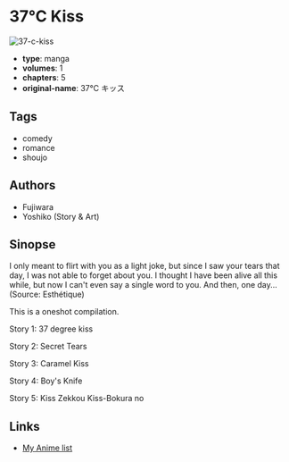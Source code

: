 # 37°C Kiss

![37-c-kiss](https://cdn.myanimelist.net/images/manga/2/11398.jpg)

-   **type**: manga
-   **volumes**: 1
-   **chapters**: 5
-   **original-name**: 37°C キッス

## Tags

-   comedy
-   romance
-   shoujo

## Authors

-   Fujiwara
-   Yoshiko (Story & Art)

## Sinopse

I only meant to flirt with you as a light joke, but since I saw your tears that day, I was not able to forget about you. I thought I have been alive all this while, but now I can't even say a single word to you. And then, one day... (Source: Esthétique)

This is a oneshot compilation.

Story 1: 37 degree kiss

Story 2: Secret Tears

Story 3: Caramel Kiss

Story 4: Boy's Knife

Story 5: Kiss Zekkou Kiss-Bokura no

## Links

-   [My Anime list](https://myanimelist.net/manga/3657/37%C2%B0C_Kiss)
